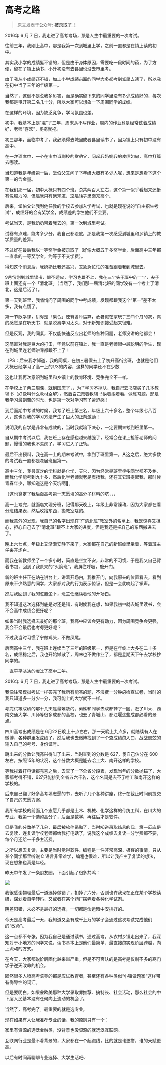 # 高考之路

> 原文发表于公众号: [被录取了！](https://mp.weixin.qq.com/s/RgS0sK8OkmpD_mVq0GA-mw)

2016年 6 月 7 日，我走进了高考考场，那是人生中最重要的一次考试。

往前三年，我刚上高中，那是我第一次到城里上学，之前一直都是在镇上读的初中。

其实我小学的成绩挺不错的，但是由于身体原因，需要吃一段时间的药，为了方便，留在了镇上读书，小升初没有去县里也没去市里考。

由于我从小成绩还不错，加上小学成绩前面的同学大多都考到城里去读了，所以我在初中当了三年的年级第一。

当然了，这倒不是说我多厉害，而是确实留下来的同学里没有多少成绩好的，每次我都是甩开第二名几十分，所以大家可以想象一下周围同学的成绩。

在这样的环境，因为缺乏竞争，学习氛围也差。

初中，我基本上是“混”了三年，周末从不写作业，周内的作业也是经常仗着成绩好，老师“喜欢”，能拖就拖。

初三那年，面临中考了，我必须得去城里或者县里读书了，因为镇上只有初中没有高中。

在一次酒席中，一个在市中当副校的堂伯父，问起我奶奶我的成绩如何，高中打算去哪读。


当知道我是年级第一后，堂伯父又问了下年级大概有多少人呢，想来是想看下这个第一的含金量。


在我们那一届，初中大概只有四个班，总共两百人左右，这个第一似乎看起来还挺有说服力的，但是我只有我知道，这是矮子里面充高个。

后来，堂伯父让我到他任教的学校去参加入学考试，也就是现在说的“自主招生考试”，成绩好的会有奖学金，成绩差的学生他们不会要。



考试当天，是我奶奶带着我去的，第一次到城里考试。

试卷有点难，能考多少分，我自己都没底，那是我第一次感受到城里和乡镇上的教学质量的差异。



不过好在最后我以一等奖学金被录取了（好像大概五千多奖学金，后面高中三年都一直拿的一等奖学金，约等于不交学费）。

得知这个消息后，我奶奶比我还高兴，又急急忙忙的准备跟着我到城里去。



9月份刚到城里读书，很不适应，学习也跟不上，我在三个尖子班中的一个，尖子班上面还有一个「清北班」（当然了，我们那一届清北班的同学没有一个考上了清北，这是后话了）。

第一天到班里，我悄悄问了周围的同学中考成绩，发现都跟我这个“第一”差不太多，我有点慌了。

第一节数学课，讲得是「集合」还有各种运算，放暑假在家玩了三四个月的我，真的感觉是在听天书，就是脱离学习太久，对于新知识接受起来很难。

但是反观，我的同桌，不仅能快速反应出老师的各种问题，老师没讲的他都会！

这简直对我是巨大的打击，毕竟以前在镇上，我一直是老师眼中最聪明的学生，现在到城里连老师讲课都跟不上了！

（PS：后来我才知道，我的同桌，在初三暑假去上了初升高衔接班，也就是他们大概已经学习了高一上的1/3的内容，这样的同学还不在少数

这也让我再次意识到城里和乡镇上的教育环境、竞争完全不一样。

在学校上了两三周课，就到国庆了，，为了学习不掉队，我自己去书店买了几本教辅书（好像叫什么教材全解），然后自己跟着教辅书挨着挨着看，做练习题，那是我学习最刻苦的时光，也是第一次对学习有了紧迫感！

到后面期中考试的时候，我考了班上第三名，年级上六十多名，整个年级七八百人，这也对我的学习方法产生了巨大的正向激励！

说明我的自学是非常有成效的，当时我就暗下决心，一定要期末考到班里第一。

自从期中考试以后，我在班上存在感也越来越强了，经常会在课上抢答老师的问题，慢慢的我也不焦虑了，学习进入了正轨。

最后不出预料，我在高一上的期末考试中，拿到了班里第一，从这之后，绝大多数的考试我一直都是稳居班里第一。

高中三年，我最喜欢的学科就是化学，无它，因为经常是班里很多同学都不及格，而我化学能考到九十多，然后化学老师就老是表扬我，还在其它班提起我，那时候青春年少，哪知道这是个天坑啊🤣。

（这也奠定了我后面高考第一志愿填的高分子材料的坑，，，

高一上考完，就面临文理分班，记得那天晚上，年级上非常躁动，因为大家都在看分班结果表，然后收拾东西，搬教室啥的。

而我意外的发现，我自己的名字出现在了“清北班”教室外的名单上，我既惊喜又担心，担心自己去了“清北班”跟不上大家的进度，但是我还是把自己的东西搬进去了。

晚上六七点，年级上又渐渐安静下来了，大家都在自己的新班级里坐着，等着班主任来开场白。

而我在新教师坐了一个多小时，简直是坐立不安，非常的不习惯，于是我又自己背着书包，回到了我原来的“火箭班”，我屏住呼吸，敲开门。

新的班主任正在站在讲台上，讲着开场白，我推开门，向我原来的位置看去，看到原来不少熟悉的同学，大家都对我的行为表示惊讶，但是一会就响起了掌声。

然后我回到了我的位置坐下，班主任继续着他的开场白。

我不知道这次选择到底是对还是错，有时候我在想，如果我初中就去城里读书，会不会高中成绩会更好呢？

如果当时我选择去最好的那个班，我高中应该会更有动力，因为周围竞争会更强，我会不会最后也考得更好呢？

不过我当时习惯了宁做鸡头，不做凤尾。

后面高中三年，我在班上连续当了三年的班级第一，但是在年级上大多在二十多名，成绩稳定后，我也开始懒散了，周末也不做作业了，都是星期天下午去学校抄同学的。

一直平平淡淡的度过了高中三年。

2016年 6 月 7 日，我走进了高考考场，那是人生中最重要的一次考试。

我像往常模拟考试一样答完了我所有能答的题，不浪费一分钟的检查试卷，当时的我只知道多一分少一分，我可能上的大学就不一样。

考完试等成绩的那十几天是最难敖的，索性和同学去成都转了一圈，逛了川大、西南交通大学、川师等很多成都的高校，也去了青城山、都江堰这些成都必看的景点。

四川高考出成绩是在 6月22日晚上十点左右，那一天晚上九点多，就陆续有人在微博、各种群里发成绩了，然后我也去微博找到了一个查成绩的入口，战战兢兢的输入自己的考号、身份证号。

跳出来的分数让我高兴得叫了出来，当时查到的分数是 627，我自己估分在 600左右，按照15年的状况，这个分数大概是能去哈工大、南开这样的学校。

等我挨着打电话报完喜之后，去查了一下全省分段表，发现当年的分数抛锚了，大家都考得不错，627只能排到全省五六千名，这个名词是去不了哈工和南开这样的学校的。

后来自己翻了好多高考填志愿的书，去听了几个各种讲座，终于在截止时间前提交了自己的志愿方案。

我所有学校的前面几个志愿几乎都是土木、机械、化学这样的传统工科，在川大的专业，我第一个选的高分子，后面是数学，再往后才是软件。

但是我的分数差了几分，最后被软件录取了，当时知道录取结果的我，第一反应是去复读，连复读学校老师都给我打电话了，说我这个成绩去复读一分学费都不要，每个月还给一千多生活费。

之所以想去复读，主要是当时觉得软件、编程是一件非常高深、极客的事情，只从某个同学那里听说 C 语言非常难学，编程也很难，所以让我产生了复读的想法，现在想象也真是年轻。

昨天中午发了一条朋友圈，下面引起了很多共鸣：

![](https://cdn.how2cs.cn/gzh/008i3skNgy1gra5sftz2nj30tz0ujwyg.jpg)

我很感谢物理最后一道选择做错了，扣掉了六分，否则也许我现在正在某个学校读研，谋划着自学转码，又或者在某个药厂摆弄着各种化学试剂。

阴差阳错，未必不是最好的选择，一切都是命运暗中安排好的。


今天是高考最后一天，我知道又会有成千上万的学子会通过这次考试完成他们的“改命”。

这一点都不夸张，因为我自己是通过读书，通过高考，从农村乡镇走出来了，我深知对于小地方的同学来说，读书基本上是他们最简单、最直接的实现阶层跨越，向上流动的方式。

在今天，大家都说阶层固化越来越严重，但是不可否认的是高考是仅剩不多的寒门学子逆天改命的机会。

固然很多人喷高考培养的都是应试教育者，甚至还有各种类似“小镇做题家”这样带有侮辱性的词汇。

但是要明白，如果像欧美那种大学录取靠推荐、搞特长、社会活动，那么社会的中下层人民基本没有任何向上流动的机会了。

当然了，高考完了，最重要的就是选专业。

现在如果有人让我推荐专业的话，我的原则只有一个：

家里有资源的选泛金融类，没背景也没资源的就选泛互联网。

互联网行业是最不看背景的，大家都在一个起跑线，比的就是谁更拼，谁的天赋更高。

以后有时间再聊聊专业选择、大学生活吧~









